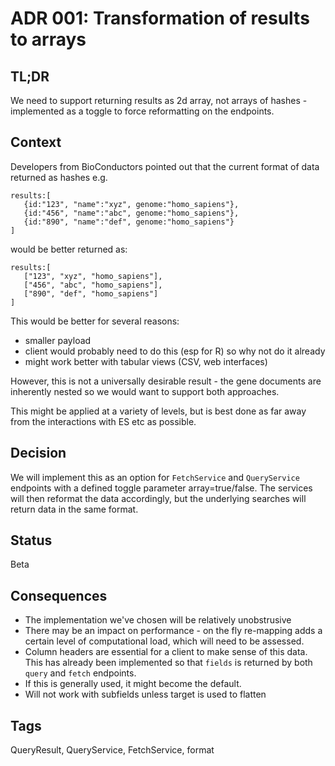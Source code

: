 # ADR 001: Transformation of results to arrays

## TL;DR
We need to support returning results as 2d array, not arrays of hashes - implemented as a toggle to force reformatting on the endpoints.

## Context
Developers from BioConductors pointed out that the current format of data returned as hashes e.g.
```
results:[
   {id:"123", "name":"xyz", genome:"homo_sapiens"},
   {id:"456", "name":"abc", genome:"homo_sapiens"},
   {id:"890", "name":"def", genome:"homo_sapiens"}
]
```
would be better returned as:
```
results:[
   ["123", "xyz", "homo_sapiens"],
   ["456", "abc", "homo_sapiens"],
   ["890", "def", "homo_sapiens"]
]
```
This would be better for several reasons:
* smaller payload
* client would probably need to do this (esp for R) so why not do it already
* might work better with tabular views (CSV, web interfaces)

However, this is not a universally desirable result - the gene documents are inherently nested so we would want to support both approaches.

This might be applied at a variety of levels, but is best done as far away from the interactions with ES etc as possible.

## Decision
We will implement this as an option for `FetchService` and `QueryService` endpoints with a defined toggle parameter array=true/false. The services will then reformat the data accordingly, but the underlying searches will return data in the same format.

## Status
Beta

## Consequences
* The implementation we've chosen will be relatively unobstrusive
* There may be an impact on performance - on the fly re-mapping adds a certain level of computational load, which will need to be assessed.
* Column headers are essential for a client to make sense of this data. This has already been implemented so that `fields` is returned by both `query` and `fetch` endpoints.
* If this is generally used, it might become the default.
* Will not work with subfields unless target is used to flatten

## Tags
QueryResult, QueryService, FetchService, format

